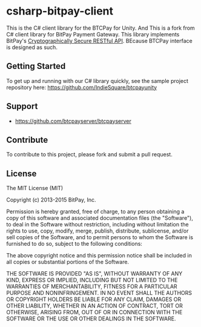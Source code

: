 csharp-bitpay-client
==================

This is the C# client library for the BTCPay for Unity. And  This is a fork from C# client library for  BitPay Payment Gateway.  This library implements BitPay's [Cryptographically Secure RESTful API](https://bitpay.com/api). BEcause BTCPay interface is designed as such.


## Getting Started

To get up and running with our C# library quickly, see the sample project repository here: https://github.com/IndieSquare/btcpayunity

## Support

* https://github.com/btcpayserver/btcpayserver

## Contribute

To contribute to this project, please fork and submit a pull request.

## License

The MIT License (MIT)

Copyright (c) 2013-2015 BitPay, Inc.

Permission is hereby granted, free of charge, to any person obtaining a copy
of this software and associated documentation files (the "Software"), to deal
in the Software without restriction, including without limitation the rights
to use, copy, modify, merge, publish, distribute, sublicense, and/or sell
copies of the Software, and to permit persons to whom the Software is
furnished to do so, subject to the following conditions:

The above copyright notice and this permission notice shall be included in all
copies or substantial portions of the Software.

THE SOFTWARE IS PROVIDED "AS IS", WITHOUT WARRANTY OF ANY KIND, EXPRESS OR
IMPLIED, INCLUDING BUT NOT LIMITED TO THE WARRANTIES OF MERCHANTABILITY,
FITNESS FOR A PARTICULAR PURPOSE AND NONINFRINGEMENT. IN NO EVENT SHALL THE
AUTHORS OR COPYRIGHT HOLDERS BE LIABLE FOR ANY CLAIM, DAMAGES OR OTHER
LIABILITY, WHETHER IN AN ACTION OF CONTRACT, TORT OR OTHERWISE, ARISING FROM,
OUT OF OR IN CONNECTION WITH THE SOFTWARE OR THE USE OR OTHER DEALINGS IN THE
SOFTWARE.
